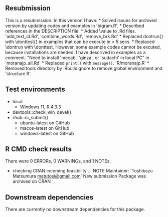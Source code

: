 ## Resubmission

  This is a resubmission. In this version I have: 
      * Solved issues for archived version by updating codes and examples in 'bigram.R'. 
      * Described references in the DESCRIPTION file.
      * Added \value to .Rd files. 
          'add_text_id.Rd', 'combine_words.Rd', 'remove_brk.Rd'
      * Replaced dontrun{} with \donttest{} in examples that can be execute in < 5 secs.
      * Replaced \dontrun with \donttest.
        However, some example codes cannot be excuted, because installations are needed. 
        I have descrived in examples as a comment. 
          "Need to install 'mecab', 'ginza', or 'sudachi' in local PC" in 'moranajp_all.Rd'
      * Replaced `print()` with `message()`.
          'R/moranajp.R'
      * Removed tools directory by .Rbuildignore to remove global environment and 'structure.R'.

## Test environments

* local
    * Windows 11, R 4.3.3
* devtools::check_win_devel()
* rhub::rc_submit()
    * ubuntu-latest on GitHub
    * macos-latest on GitHub
    * windows-latest on GitHub

## R CMD check results

There were 0 ERRORs, 0 WARNINGs, and 1 NOTEs.

* checking CRAN incoming feasibility ... NOTE
    Maintainer: 'Toshikazu Matsumura <matutosi@gmail.com>'
    New submission
    Package was archived on CRAN

## Downstream dependencies

There are currently no downstream dependencies for this package.
